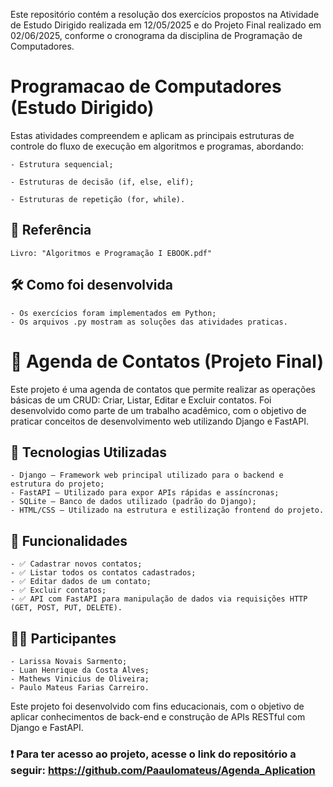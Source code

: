 Este repositório contém a resolução dos exercícios propostos na Atividade de Estudo Dirigido realizada em 12/05/2025 e do Projeto Final realizado em 02/06/2025, conforme o cronograma da disciplina de Programação de Computadores.

# Programacao de Computadores (Estudo Dirigido) 

  Estas atividades compreendem e aplicam as principais estruturas de controle do fluxo de execução em algoritmos e programas, abordando:

    - Estrutura sequencial;
    
    - Estruturas de decisão (if, else, elif);
    
    - Estruturas de repetição (for, while).

  ## 📘 Referência
    Livro: "Algoritmos e Programação I EBOOK.pdf"

  ## 🛠️ Como foi desenvolvida
    - Os exercícios foram implementados em Python;
    - Os arquivos .py mostram as soluções das atividades praticas.
    

# 📒 Agenda de Contatos (Projeto Final)

  Este projeto é uma agenda de contatos que permite realizar as operações básicas de um CRUD: Criar, Listar, Editar e Excluir contatos. Foi desenvolvido como parte de um trabalho acadêmico, com o objetivo de praticar conceitos de desenvolvimento web utilizando Django e FastAPI.
  
  ## 🔧 Tecnologias Utilizadas
  
    - Django – Framework web principal utilizado para o backend e estrutura do projeto;
    - FastAPI – Utilizado para expor APIs rápidas e assíncronas;
    - SQLite – Banco de dados utilizado (padrão do Django);
    - HTML/CSS – Utilizado na estrutura e estilização frontend do projeto.
  
  ## 🚀 Funcionalidades
  
    - ✅ Cadastrar novos contatos;
    - ✅ Listar todos os contatos cadastrados;
    - ✅ Editar dados de um contato;
    - ✅ Excluir contatos;
    - ✅ API com FastAPI para manipulação de dados via requisições HTTP (GET, POST, PUT, DELETE).
  
  ## 🧑‍💻 Participantes
  
    - Larissa Novais Sarmento;
    - Luan Henrique da Costa Alves;
    - Mathews Vinicius de Oliveira;
    - Paulo Mateus Farias Carreiro.
  
  Este projeto foi desenvolvido com fins educacionais, com o objetivo de aplicar conhecimentos de back-end e construção de APIs RESTful com Django e FastAPI.
  
  ### ❗ Para ter acesso ao projeto, acesse o link do repositório a seguir: https://github.com/Paaulomateus/Agenda_Aplication
